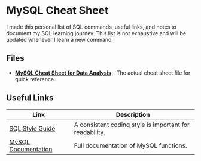 # MySQL Cheat Sheet
 I made this personal list of SQL commands, useful links, and notes to document my SQL learning journey. This list is not exhaustive and  will be updated whenever I learn a new command.

## Files
* [**MySQL Cheat Sheet for Data Analysis**]() - The actual cheat sheet file for quick reference.

## Useful Links
| Link | Description |
| ---- | ----------- |
| [SQL Style Guide](https://docs.telemetry.mozilla.org/concepts/sql_style#nested-queries) | A consistent coding style is important for readability. |
| [MySQL Documentation](https://dev.mysql.com/doc/refman/8.4/en/) | Full documentation of MySQL functions. |
